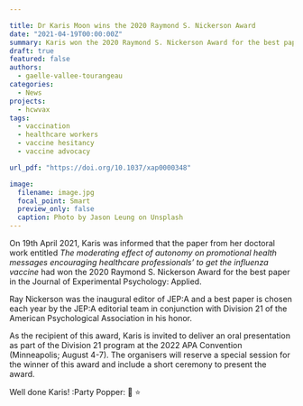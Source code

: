 ```yaml
---

title: Dr Karis Moon wins the 2020 Raymond S. Nickerson Award
date: "2021-04-19T00:00:00Z"
summary: Karis won the 2020 Raymond S. Nickerson Award for the best paper in the Journal of Experimental Psychology: Applied.
draft: true
featured: false
authors:
  - gaelle-vallee-tourangeau
categories:
  - News
projects:
  - hcwvax
tags:
  - vaccination
  - healthcare workers
  - vaccine hesitancy
  - vaccine advocacy

url_pdf: "https://doi.org/10.1037/xap0000348"

image:
  filename: image.jpg
  focal_point: Smart
  preview_only: false
  caption: Photo by Jason Leung on Unsplash
---
```

On 19th April 2021, Karis was informed that the paper from her doctoral work entitled *The moderating effect of autonomy on promotional health messages encouraging healthcare professionals’ to get the influenza vaccine* had won the 2020 Raymond S. Nickerson Award for the best paper in the Journal of Experimental Psychology: Applied.

Ray Nickerson was the inaugural editor of JEP:A and a best paper is chosen each year by the JEP:A editorial team in conjunction with Division 21 of the American Psychological Association in his honor.

As the recipient of this award, Karis is invited to deliver an oral presentation as part of the Division 21 program at the 2022 APA Convention (Minneapolis; August 4-7).  The organisers will reserve a special session for the winner of this award and include a short ceremony to present the award.

Well done Karis! :Party Popper: :clap: :star:
